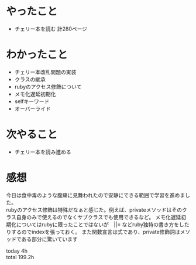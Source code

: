 # やったこと
- チェリー本を読む 計280ページ


# わかったこと
- チェリー本改札問題の実装
- クラスの継承
- rubyのアクセス修飾について
- メモ化遅延初期化
- selfキーワード
- オーバーライド


# 次やること
- チェリー本を読み進める　

# 感想
今日は食中毒のような腹痛に見舞われたので安静にできる範囲で学習を進めました。  
rubyのアクセス修飾は特殊だなぁと感じた。例えば、privateメソッドはそのクラス自身のみで使えるのでなくサブクラスでも使用できるなど。
メモ化遅延初期化についてはrubyに限ったことではないが　||= などruby独特の書き方をしたりするのでindexを張っておく。
また関数宣言は式であり、private修飾詞はメソッドである部分に驚いています



today 4h  
total 199.2h
